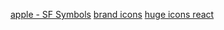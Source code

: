 [apple - SF Symbols](https://developer.apple.com/sf-symbols/)
[brand icons](https://simpleicons.org/)
[huge icons react](https://github.com/hugeicons/hugeicons-react)
